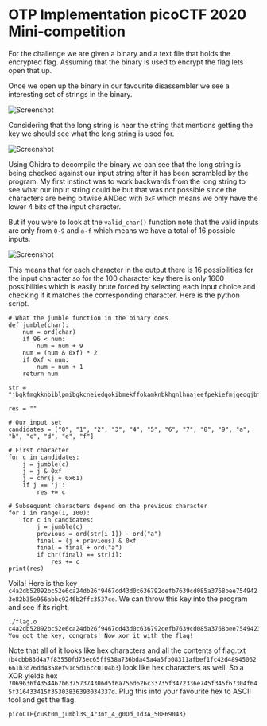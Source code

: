 # OTP Implementation picoCTF 2020 Mini-competition

For the challenge we are given a binary and a text file that holds the encrypted flag. Assuming that the binary is used to encrypt the flag lets open that up.

Once we open up the binary in our favourite disassembler we see a interesting set of strings in the binary.

![Screenshot](https://github.com/Zhang-Kevin16/CTF/edit/master/pico/2020/otp/strings.PNG)

Considering that the long string is near the string that mentions getting the key we should see what the long string is used for.

![Screenshot](https://github.com/Zhang-Kevin16/CTF/edit/master/pico/2020/otp/decompiled.PNG)

Using Ghidra to decompile the binary we can see that the long string is being checked against our input string after it has been scrambled by the program. My first instinct was to work backwards from the long string to see what our input string could be but that was not possible since the characters are being bitwise ANDed with `0xF` which means we only have the lower 4 bits of the input character.

But if you were to look at the `valid_char()` function note that the valid inputs are only from `0-9` and `a-f` which means we have a total of 16 possible inputs.

![Screenshot](https://github.com/Zhang-Kevin16/CTF/edit/master/pico/2020/otp/valid_char.PNG)

This means that for each character in the output there is 16 possibilities for the input character so for the 100 character key there is only 1600 possibilities which is easily brute forced by selecting each input choice and checking if it matches the corresponding character. Here is the python script.

```
# What the jumble function in the binary does
def jumble(char):
    num = ord(char)
    if 96 < num:
        num = num + 9
    num = (num & 0xf) * 2
    if 0xf < num:
        num = num + 1
    return num

str = "jbgkfmgkknbiblpmibgkcneiedgokibmekffokamknbkhgnlhnajeefpekiefmjgeogjbflijnekebeokpgngjnfbimlkdjdjhan"

res = ""

# Our input set
candidates = ["0", "1", "2", "3", "4", "5", "6", "7", "8", "9", "a", "b", "c", "d", "e", "f"]

# First character
for c in candidates:
    j = jumble(c)
    j = j & 0xf
    j = chr(j + 0x61)
    if j == 'j':
        res += c

# Subsequent characters depend on the previous character
for i in range(1, 100):
    for c in candidates:
        j = jumble(c)
        previous = ord(str[i-1]) - ord("a")
        final = (j + previous) & 0xf
        final = final + ord("a")
        if chr(final) == str[i]:
            res += c
print(res)
```
Voila! Here is the key `c4a2db52092bc52e6ca24db26f9467cd43d0c636792cefb7639cd085a3768bee7549423e82b35e956abbc9246b2ffc3537ce`. We can throw this key into the program and see if its right.

```
./flag.o c4a2db52092bc52e6ca24db26f9467cd43d0c636792cefb7639cd085a3768bee7549423e82b35e956abbc9246b2ffc3537ce                         
You got the key, congrats! Now xor it with the flag!
```

Note that all of it looks like hex characters and all the contents of flag.txt (`b4cbb83d4a7f83550fd73ec65ff938a736bda45a4a5fb08311afbef1fc42d48945062661b3d76dd4358ef91c5d16cc0104b3`) look like hex characters as well. So a XOR yields hex `7069636f4354467b63757374306d5f6a756d626c33735f3472336e745f345f67304f645f316433415f35303836393034337d`. Plug this into your favourite hex to ASCII tool and get the flag.

`picoCTF{cust0m_jumbl3s_4r3nt_4_g0Od_1d3A_50869043}`
